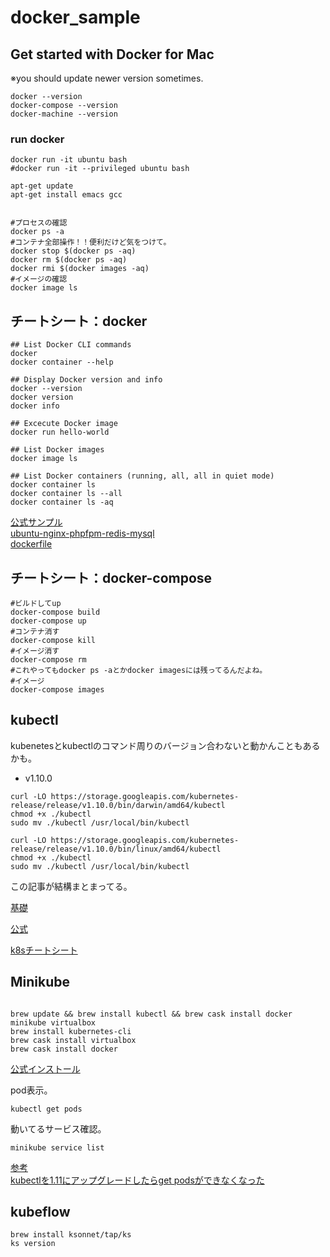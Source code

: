 # docker_sample

## Get started with Docker for Mac

※you should update newer version sometimes.

    docker --version
    docker-compose --version
    docker-machine --version


### run docker

    docker run -it ubuntu bash
    #docker run -it --privileged ubuntu bash

    apt-get update
    apt-get install emacs gcc


    #プロセスの確認
    docker ps -a
    #コンテナ全部操作！！便利だけど気をつけて。
    docker stop $(docker ps -aq)
    docker rm $(docker ps -aq)
    docker rmi $(docker images -aq)
    #イメージの確認
    docker image ls


## チートシート：docker

	## List Docker CLI commands
	docker
	docker container --help

	## Display Docker version and info
   	docker --version
	docker version
	docker info

	## Excecute Docker image
	docker run hello-world

	## List Docker images
	docker image ls

	## List Docker containers (running, all, all in quiet mode)
	docker container ls
	docker container ls --all
	docker container ls -aq


[公式サンプル](https://github.com/docker/labs)    
[ubuntu-nginx-phpfpm-redis-mysql](https://github.com/maemori/accon/blob/master/docker/ubuntu-nginx-phpfpm-redis-mysql/Dockerfile)    
[dockerfile](https://github.com/dockerfile)    


## チートシート：docker-compose


```
#ビルドしてup
docker-compose build
docker-compose up
#コンテナ消す
docker-compose kill
#イメージ消す
docker-compose rm
#これやってもdocker ps -aとかdocker imagesには残ってるんだよね。
#イメージ
docker-compose images
```

## kubectl

kubenetesとkubectlのコマンド周りのバージョン合わないと動かんこともあるかも。    


- v1.10.0    

```:mac
curl -LO https://storage.googleapis.com/kubernetes-release/release/v1.10.0/bin/darwin/amd64/kubectl
chmod +x ./kubectl
sudo mv ./kubectl /usr/local/bin/kubectl
```


```:linux
curl -LO https://storage.googleapis.com/kubernetes-release/release/v1.10.0/bin/linux/amd64/kubectl
chmod +x ./kubectl
sudo mv ./kubectl /usr/local/bin/kubectl
```

この記事が結構まとまってる。    

[基礎](http://sassembla.github.io/Public/2018:03:22%2020-25-55/2018:03:22%2020-25-55.html)    

[公式](https://kubernetes.io/docs/tasks/tools/install-kubectl/#install-kubectl-binary-using-curl)    

[k8sチートシート](https://kubernetes.io/docs/reference/kubectl/cheatsheet/#deleting-resources)    


## Minikube

```

brew update && brew install kubectl && brew cask install docker minikube virtualbox
brew install kubernetes-cli
brew cask install virtualbox
brew cask install docker

```

[公式インストール](https://github.com/kubernetes/minikube)


pod表示。    


```
kubectl get pods
```

動いてるサービス確認。    


```
minikube service list
```


[参考](https://kubernetes.io/docs/tasks/tools/install-minikube/)    
[kubectlを1.11にアップグレードしたらget podsができなくなった](https://qiita.com/hitochan777/items/40771f1acebcc5f5f538)    


## kubeflow


```
brew install ksonnet/tap/ks
ks version
```
